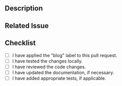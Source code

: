 <!-- 
This PR template serves as a guide and reminder for contributors to ensure that the "blog" label is applied appropriately.
Please make sure to apply the "blog" label to the pull request if it is related to a blog post so that it can be published to Slack. 
-->

## Description

<!-- Add a description of the changes introduced by this PR -->

## Related Issue

<!-- If this PR is related to an issue, provide the issue number or a brief description -->

## Checklist

- [ ] I have applied the "blog" label to this pull request.
- [ ] I have tested the changes locally.
- [ ] I have reviewed the code changes.
- [ ] I have updated the documentation, if necessary.
- [ ] I have added appropriate tests, if applicable.
